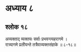 # अध्याय ८

## श्लोक १८

अव्यक्ताद् व्यक्तयः सर्वाः प्रभवन्त्यहरागमे ।<br>रात्र्यागमे प्रलीयन्ते तत्रैवाव्यक्तसंज्ञके ॥ ८-१८॥<br><br>

